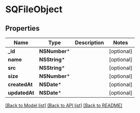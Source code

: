 # SQFileObject

## Properties
Name | Type | Description | Notes
------------ | ------------- | ------------- | -------------
**_id** | **NSNumber*** |  | [optional] 
**name** | **NSString*** |  | [optional] 
**src** | **NSString*** |  | [optional] 
**size** | **NSNumber*** |  | [optional] 
**createdAt** | **NSDate*** |  | [optional] 
**updatedAt** | **NSDate*** |  | [optional] 

[[Back to Model list]](../README.md#documentation-for-models) [[Back to API list]](../README.md#documentation-for-api-endpoints) [[Back to README]](../README.md)


